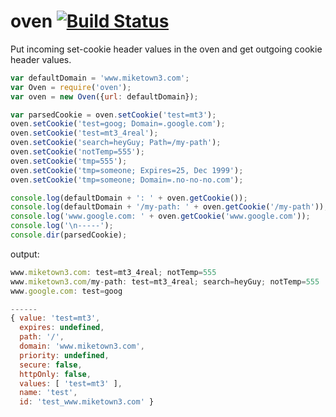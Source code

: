 oven [![Build Status](https://travis-ci.org/chevett/oven.png)](https://travis-ci.org/chevett/oven)
=========


Put incoming set-cookie header values in the oven and get outgoing cookie header values.

```js
var defaultDomain = 'www.miketown3.com';
var Oven = require('oven');
var oven = new Oven({url: defaultDomain});

var parsedCookie = oven.setCookie('test=mt3');
oven.setCookie('test=goog; Domain=.google.com');
oven.setCookie('test=mt3_4real');
oven.setCookie('search=heyGuy; Path=/my-path');
oven.setCookie('notTemp=555');
oven.setCookie('tmp=555');
oven.setCookie('tmp=someone; Expires=25, Dec 1999');
oven.setCookie('tmp=someone; Domain=.no-no-no.com');

console.log(defaultDomain + ': ' + oven.getCookie());
console.log(defaultDomain + '/my-path: ' + oven.getCookie('/my-path'));
console.log('www.google.com: ' + oven.getCookie('www.google.com'));
console.log('\n-----');
console.dir(parsedCookie);
```
output:
```js
www.miketown3.com: test=mt3_4real; notTemp=555
www.miketown3.com/my-path: test=mt3_4real; search=heyGuy; notTemp=555
www.google.com: test=goog

------
{ value: 'test=mt3',
  expires: undefined,
  path: '/',
  domain: 'www.miketown3.com',
  priority: undefined,
  secure: false,
  httpOnly: false,
  values: [ 'test=mt3' ],
  name: 'test',
  id: 'test_www.miketown3.com' }
```
